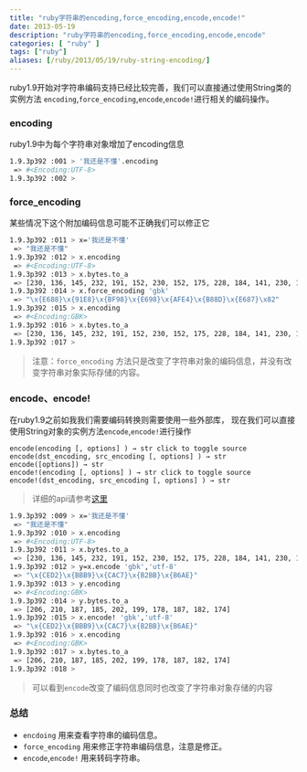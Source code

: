 ```yaml
---
title: "ruby字符串的encoding,force_encoding,encode,encode!"
date: 2013-05-19
description: "ruby字符串的encoding,force_encoding,encode,encode"
categories: [ "ruby" ]
tags: ["ruby"]
aliases: [/ruby/2013/05/19/ruby-string-encoding/]
---
```


ruby1.9开始对字符串编码支持已经比较完善，我们可以直接通过使用String类的实例方法 
`encoding`,`force_encoding`,`encode`,`encode!`进行相关的编码操作。

### encoding
ruby1.9中为每个字符串对象增加了encoding信息

```bash
1.9.3p392 :001 > '我还是不懂'.encoding
 => #<Encoding:UTF-8> 
1.9.3p392 :002 > 
```

### force_encoding

某些情况下这个附加编码信息可能不正确我们可以修正它

```bash
1.9.3p392 :011 > x='我还是不懂'
 => "我还是不懂" 
1.9.3p392 :012 > x.encoding
 => #<Encoding:UTF-8> 
1.9.3p392 :013 > x.bytes.to_a
 => [230, 136, 145, 232, 191, 152, 230, 152, 175, 228, 184, 141, 230, 135, 130] 
1.9.3p392 :014 > x.force_encoding 'gbk'
 => "\x{E688}\x{91E8}\x{BF98}\x{E698}\x{AFE4}\x{B88D}\x{E687}\x82" 
1.9.3p392 :015 > x.encoding
 => #<Encoding:GBK> 
1.9.3p392 :016 > x.bytes.to_a
 => [230, 136, 145, 232, 191, 152, 230, 152, 175, 228, 184, 141, 230, 135, 130] 
1.9.3p392 :017 >
```

> 注意：`force_encoding` 方法只是改变了字符串对象的编码信息，并没有改变字符串对象实际存储的内容。

### encode、encode!
在ruby1.9之前如我我们需要编码转换则需要使用一些外部库，
现在我们可以直接使用String对象的实例方法`encode`,`encode!`进行操作

```
encode(encoding [, options] ) → str click to toggle source
encode(dst_encoding, src_encoding [, options] ) → str
encode([options]) → str
encode!(encoding [, options] ) → str click to toggle source
encode!(dst_encoding, src_encoding [, options] ) → str
```

> 详细的api请参考[这里](http://www.ruby-doc.org/core-1.9.3/String.html#method-i-encode)


```bash
1.9.3p392 :009 > x='我还是不懂'
 => "我还是不懂" 
1.9.3p392 :010 > x.encoding
 => #<Encoding:UTF-8> 
1.9.3p392 :011 > x.bytes.to_a
 => [230, 136, 145, 232, 191, 152, 230, 152, 175, 228, 184, 141, 230, 135, 130] 
1.9.3p392 :012 > y=x.encode 'gbk','utf-8'
 => "\x{CED2}\x{BBB9}\x{CAC7}\x{B2BB}\x{B6AE}" 
1.9.3p392 :013 > y.encoding
 => #<Encoding:GBK> 
1.9.3p392 :014 > y.bytes.to_a
 => [206, 210, 187, 185, 202, 199, 178, 187, 182, 174] 
1.9.3p392 :015 > x.encode! 'gbk','utf-8'
 => "\x{CED2}\x{BBB9}\x{CAC7}\x{B2BB}\x{B6AE}" 
1.9.3p392 :016 > x.encoding
 => #<Encoding:GBK> 
1.9.3p392 :017 > x.bytes.to_a
 => [206, 210, 187, 185, 202, 199, 178, 187, 182, 174] 
1.9.3p392 :018 >
```

> 可以看到`encode`改变了编码信息同时也改变了字符串对象存储的内容

### 总结

* `encdoing` 用来查看字符串的编码信息。
* `force_encoding` 用来修正字符串编码信息，注意是修正。
* `encode`,`encode!` 用来转码字符串。
